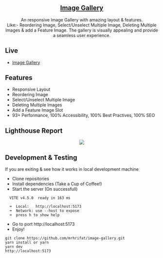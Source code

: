 <div align="center"> 
    <h2 align="center"><a href="https://github.com/mrhrifat/image-gallery">Image Gallery</a></h2>
          An responsive Image Gallery with amazing layout & features. <br/>
        Like:- Reordering Image, Select/Unselect Multiple Image, Deleting Multiple Images & add a Feature Image. The gallery is visually appealing and provide a seamless user experience.
</div>

## Live

- [Image Gallery](https://imagegalleryreact.vercel.app)

## Features

- Responsive Layout
- Reordering Image
- Select/Unselect Multiple Image
- Deleting Multiple Images
- Add a Feature Image Slot
- 93+ Performance, 100% Accessibility, 100% Best Practives, 100% SEO

## Lighthouse Report

<div align='center'>
  <img src='https://github.com/mrhrifat/image-gallery/assets/45077312/7c7d5273-b998-42a3-93b8-b3613d3a24a1'/>
</div>

## Development & Testing

If you are exiting & see how it works in local development machine

- Clone repositories
- Install dependencies (Take a Cup of Coffee!)
- Start the server (On successfull)

```
  VITE v4.5.0  ready in 163 ms

  ➜  Local:   http://localhost:5173
  ➜  Network: use --host to expose
  ➜  press h to show help

```

- Go to port http://localhost:5173
- Enjoy!

```
git clone https://github.com/mrhrifat/image-gallery.git
yarn install or yarn
yarn dev
http://localhost:5173
```

